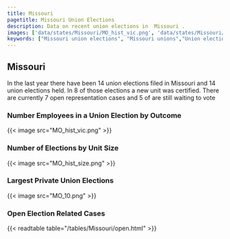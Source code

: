 ```yaml
---
title: Missouri
pagetitle: Missouri Union Elections
description: Data on recent union elections in  Missouri .
images: ['data/states/Missouri/MO_hist_vic.png', 'data/states/Missouri/MO_hist_size.png', 'data/states/Missouri/MO_10.png']
keywords: ["Missouri union elections", "Missouri unions","Union elections"]
---
```

##  Missouri

In the last year there have been 14 union elections filed in Missouri and 14 union elections held. In 8 of those elections a new unit was certified. There are currently 7 open representation cases and 5 of are still waiting to vote

### Number Employees in a Union Election by Outcome
{{< image src="MO_hist_vic.png" >}}

### Number of Elections by Unit Size
{{< image src="MO_hist_size.png" >}}

### Largest Private Union Elections
{{< image src="MO_10.png" >}}

### Open Election Related Cases
{{< readtable table="/tables/Missouri/open.html" >}}

